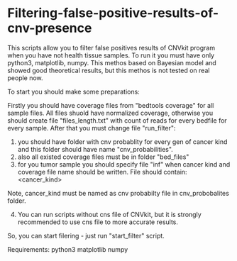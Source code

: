 # Filtering-false-positive-results-of-cnv-presence

This scripts allow you to filter false positives results of CNVkit program when you have not health tissue samples.
To run it you must have only python3, matplotlib, numpy.
This methos based on Bayesian model and showed good theoretical results, but this methos is not tested on real people now.

To start you should make some preparations:

Firstly you should have coverage files from "bedtools coverage" for all sample files. 
All files shuold have normalized coverage, otherwise you should create file "files_length.txt" with count of reads for every bedfile for every sample.
After that you must change file "run_filter":
1) you should have folder with  cnv probablity for every gen of cancer kind and this folder should have name "cnv_probabilities".
2) also all existed coverage files must be in folder "bed_files"
3) for you tumor sample you should specify file "inf" when cancer kind and coverage file name should be written.
File should contain:
<cancer_kind>
<coverage bed file name>
  
Note, cancer_kind must be named as cnv probabilty file in cnv_probobalites folder.

4) You can run scripts without cns file of CNVkit, but it is strongly recommended to use cns file to more accurate results. 


So, you can start filering - just run "start_filter" script. 




Requirements:
python3
matplotlib
numpy

